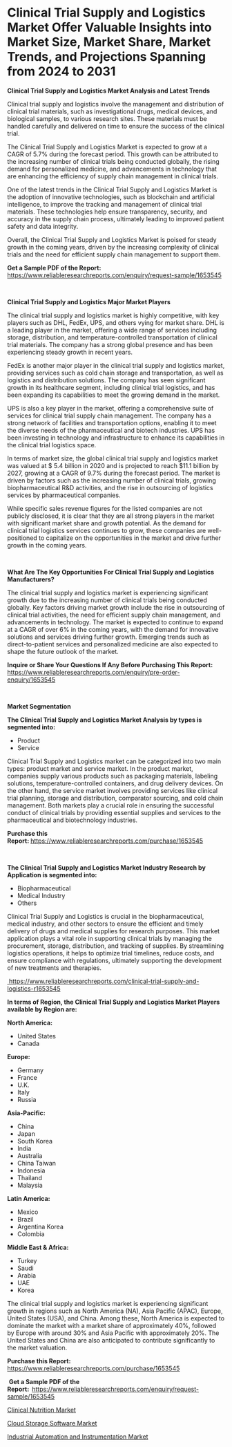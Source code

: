 <p><h1>Clinical Trial Supply and Logistics Market Offer Valuable Insights into Market Size, Market Share, Market Trends, and Projections Spanning from 2024 to 2031</h1></p><p><strong>Clinical Trial Supply and Logistics Market Analysis and Latest Trends</strong></p>
<p><p>Clinical trial supply and logistics involve the management and distribution of clinical trial materials, such as investigational drugs, medical devices, and biological samples, to various research sites. These materials must be handled carefully and delivered on time to ensure the success of the clinical trial.</p><p>The Clinical Trial Supply and Logistics Market is expected to grow at a CAGR of 5.7% during the forecast period. This growth can be attributed to the increasing number of clinical trials being conducted globally, the rising demand for personalized medicine, and advancements in technology that are enhancing the efficiency of supply chain management in clinical trials.</p><p>One of the latest trends in the Clinical Trial Supply and Logistics Market is the adoption of innovative technologies, such as blockchain and artificial intelligence, to improve the tracking and management of clinical trial materials. These technologies help ensure transparency, security, and accuracy in the supply chain process, ultimately leading to improved patient safety and data integrity.</p><p>Overall, the Clinical Trial Supply and Logistics Market is poised for steady growth in the coming years, driven by the increasing complexity of clinical trials and the need for efficient supply chain management to support them.</p></p>
<p><strong>Get a Sample PDF of the Report:&nbsp;</strong> <a href="https://www.reliableresearchreports.com/enquiry/request-sample/1653545">https://www.reliableresearchreports.com/enquiry/request-sample/1653545</a></p>
<p>&nbsp;</p>
<p><strong>Clinical Trial Supply and Logistics Major Market Players</strong></p>
<p><p>The clinical trial supply and logistics market is highly competitive, with key players such as DHL, FedEx, UPS, and others vying for market share. DHL is a leading player in the market, offering a wide range of services including storage, distribution, and temperature-controlled transportation of clinical trial materials. The company has a strong global presence and has been experiencing steady growth in recent years.</p><p>FedEx is another major player in the clinical trial supply and logistics market, providing services such as cold chain storage and transportation, as well as logistics and distribution solutions. The company has seen significant growth in its healthcare segment, including clinical trial logistics, and has been expanding its capabilities to meet the growing demand in the market.</p><p>UPS is also a key player in the market, offering a comprehensive suite of services for clinical trial supply chain management. The company has a strong network of facilities and transportation options, enabling it to meet the diverse needs of the pharmaceutical and biotech industries. UPS has been investing in technology and infrastructure to enhance its capabilities in the clinical trial logistics space.</p><p>In terms of market size, the global clinical trial supply and logistics market was valued at $ 5.4 billion in 2020 and is projected to reach $11.1 billion by 2027, growing at a CAGR of 9.7% during the forecast period. The market is driven by factors such as the increasing number of clinical trials, growing biopharmaceutical R&D activities, and the rise in outsourcing of logistics services by pharmaceutical companies.</p><p>While specific sales revenue figures for the listed companies are not publicly disclosed, it is clear that they are all strong players in the market with significant market share and growth potential. As the demand for clinical trial logistics services continues to grow, these companies are well-positioned to capitalize on the opportunities in the market and drive further growth in the coming years.</p></p>
<p>&nbsp;</p>
<p><strong>What Are The Key Opportunities For Clinical Trial Supply and Logistics Manufacturers?</strong></p>
<p><p>The clinical trial supply and logistics market is experiencing significant growth due to the increasing number of clinical trials being conducted globally. Key factors driving market growth include the rise in outsourcing of clinical trial activities, the need for efficient supply chain management, and advancements in technology. The market is expected to continue to expand at a CAGR of over 6% in the coming years, with the demand for innovative solutions and services driving further growth. Emerging trends such as direct-to-patient services and personalized medicine are also expected to shape the future outlook of the market.</p></p>
<p><strong>Inquire or Share Your Questions If Any Before Purchasing This Report:</strong> <a href="https://www.reliableresearchreports.com/enquiry/pre-order-enquiry/1653545">https://www.reliableresearchreports.com/enquiry/pre-order-enquiry/1653545</a></p>
<p>&nbsp;</p>
<p><strong>Market Segmentation</strong></p>
<p><strong>The Clinical Trial Supply and Logistics Market Analysis by types is segmented into:</strong></p>
<p><ul><li>Product</li><li>Service</li></ul></p>
<p><p>Clinical Trial Supply and Logistics market can be categorized into two main types: product market and service market. In the product market, companies supply various products such as packaging materials, labeling solutions, temperature-controlled containers, and drug delivery devices. On the other hand, the service market involves providing services like clinical trial planning, storage and distribution, comparator sourcing, and cold chain management. Both markets play a crucial role in ensuring the successful conduct of clinical trials by providing essential supplies and services to the pharmaceutical and biotechnology industries.</p></p>
<p><strong>Purchase this Report:&nbsp;</strong><a href="https://www.reliableresearchreports.com/purchase/1653545">https://www.reliableresearchreports.com/purchase/1653545</a></p>
<p>&nbsp;</p>
<p><strong>The Clinical Trial Supply and Logistics Market Industry Research by Application is segmented into:</strong></p>
<p><ul><li>Biopharmaceutical</li><li>Medical Industry</li><li>Others</li></ul></p>
<p><p>Clinical Trial Supply and Logistics is crucial in the biopharmaceutical, medical industry, and other sectors to ensure the efficient and timely delivery of drugs and medical supplies for research purposes. This market application plays a vital role in supporting clinical trials by managing the procurement, storage, distribution, and tracking of supplies. By streamlining logistics operations, it helps to optimize trial timelines, reduce costs, and ensure compliance with regulations, ultimately supporting the development of new treatments and therapies.</p></p>
<p><a href="https://www.reliableresearchreports.com/clinical-trial-supply-and-logistics-r1653545">&nbsp;https://www.reliableresearchreports.com/clinical-trial-supply-and-logistics-r1653545</a></p>
<p><strong>In terms of Region, the Clinical Trial Supply and Logistics Market Players available by Region are:</strong></p>
<p>
    <p> <strong> North America: </strong>
        <ul>
            <li>United States</li>
            <li>Canada</li>
        </ul>
        </p> 
    <p> <strong> Europe: </strong>
        <ul>
            <li>Germany</li>
            <li>France</li>
            <li>U.K.</li>
            <li>Italy</li>
            <li>Russia</li>
        </ul>
        </p> 
    <p> <strong> Asia-Pacific: </strong>
        <ul>
            <li>China</li>
            <li>Japan</li>
            <li>South Korea</li>
            <li>India</li>
            <li>Australia</li>
            <li>China Taiwan</li>
            <li>Indonesia</li>
            <li>Thailand</li>
            <li>Malaysia</li>
        </ul>
        </p> 
    <p> <strong> Latin America: </strong>
        <ul>
            <li>Mexico</li>
            <li>Brazil</li>
            <li>Argentina Korea</li>
            <li>Colombia</li>
        </ul>
        </p> 
    <p> <strong> Middle East & Africa: </strong>
        <ul>
            <li>Turkey</li>
            <li>Saudi</li>
            <li>Arabia</li>
            <li>UAE</li>
            <li>Korea</li>
        </ul>
    </p>
    </p>
<p><p>The clinical trial supply and logistics market is experiencing significant growth in regions such as North America (NA), Asia Pacific (APAC), Europe, United States (USA), and China. Among these, North America is expected to dominate the market with a market share of approximately 40%, followed by Europe with around 30% and Asia Pacific with approximately 20%. The United States and China are also anticipated to contribute significantly to the market valuation.</p></p>
<p><strong>Purchase this Report: </strong><a href="https://www.reliableresearchreports.com/purchase/1653545">https://www.reliableresearchreports.com/purchase/1653545</a></p>
<p>&nbsp;<strong>Get a Sample PDF of the Report:&nbsp;&nbsp;</strong><a href="https://www.reliableresearchreports.com/enquiry/request-sample/1653545">https://www.reliableresearchreports.com/enquiry/request-sample/1653545</a></p>
<p><strong></strong></p>
<p><p><a href="https://github.com/susanjprice2023/Market-Research-Report-List-1/blob/main/clinical-nutrition-market.md">Clinical Nutrition Market</a></p><p><a href="https://www.linkedin.com/pulse/cloud-storage-software-market-analysis-its-cagr-segmentation-global-9qfnf">Cloud Storage Software Market</a></p><p><a href="https://www.linkedin.com/pulse/industrial-automation-instrumentation-market-trends-forecast-5ajye">Industrial Automation and Instrumentation Market</a></p></p>